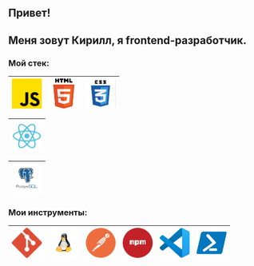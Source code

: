 ## Привет!
## Меня зовут Кирилл, я frontend-разработчик.

### Мой стек:
<!--**Languages**-->
| <img alt="JS" title="JavaScript" width="60px" src="./img/JS.png"> | <img title="HTML5" alt="HTML" width="60" src="./img/html5.png"/> | <img title="CSS3" alt="CSS" width="60" src="./img/css3.png"/> |
| --- | --- | --- |
<!--**Frameworks**-->
| <img title="React" alt="React" width="60" src="./img/react.svg"/> |
| --- |
<!--**Databases**-->
| <img title="PostgreSQL" alt="PostgreSQL" width="60" src="./img/PostgreSQL.png"/> |
| --- |

### Мои инструменты:

| <img title="Git" alt="Git" width="60px" src="./img/git.png"> | <img title="Linux" alt="Linux" width="60px" src="./img/linux.svg"> | <img title="Postman" alt="Postman" width="60" src="./img/postman.svg"/> | <img title="NPM" alt="NPM" width="60px" src="./img/npm.svg"> | <img title="VSCode" alt="Visual Studio Code" width="60px" src="./img/vscode.svg"> | <img title="VSCode" alt="powerShell" width="60px" src="./img/powershell.png"> |
| --- | --- | --- | --- | --- | --- |
